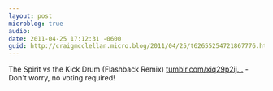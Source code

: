 ```yaml
---
layout: post
microblog: true
audio: 
date: 2011-04-25 17:12:31 -0600
guid: http://craigmcclellan.micro.blog/2011/04/25/t62655254721867776.html
---
```

The Spirit vs the Kick Drum (Flashback Remix) [tumblr.com/xiq29p2ij...](http://tumblr.com/xiq29p2ijv) - Don't worry, no voting required!

